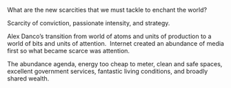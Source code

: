 What are the new scarcities that we must tackle to enchant the world?

Scarcity of conviction, passionate intensity, and strategy.

Alex Danco’s transition from world of atoms and units of production to a world of bits and units of attention.  Internet created an abundance of media first so what became scarce was attention.

The abundance agenda, energy too cheap to meter, clean and safe spaces, excellent government services, fantastic living conditions, and broadly shared wealth.